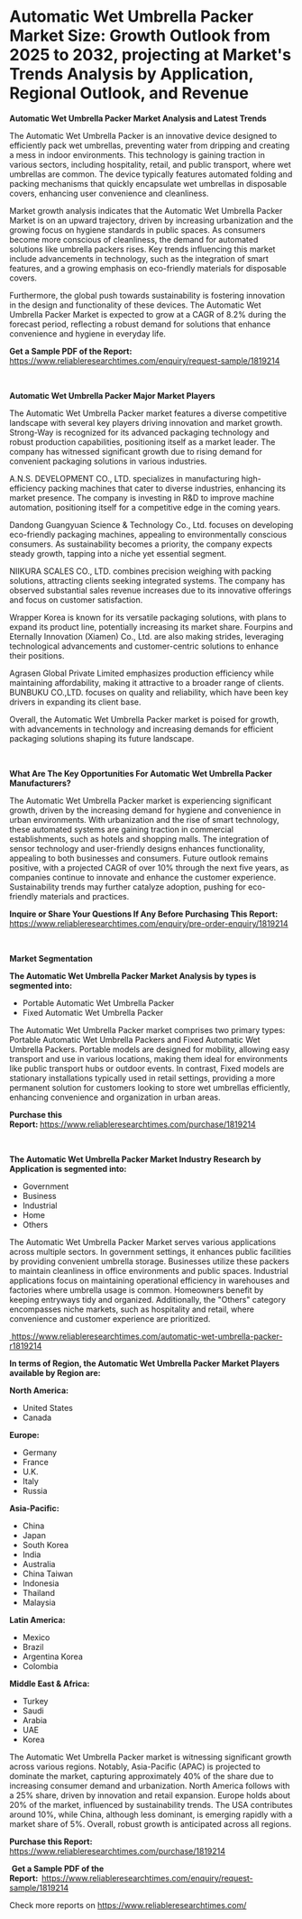 <p><h1>Automatic Wet Umbrella Packer Market Size: Growth Outlook from 2025 to 2032, projecting at Market's Trends Analysis by Application, Regional Outlook, and Revenue</h1></p><p><strong>Automatic Wet Umbrella Packer Market Analysis and Latest Trends</strong></p>
<p><p>The Automatic Wet Umbrella Packer is an innovative device designed to efficiently pack wet umbrellas, preventing water from dripping and creating a mess in indoor environments. This technology is gaining traction in various sectors, including hospitality, retail, and public transport, where wet umbrellas are common. The device typically features automated folding and packing mechanisms that quickly encapsulate wet umbrellas in disposable covers, enhancing user convenience and cleanliness.</p><p>Market growth analysis indicates that the Automatic Wet Umbrella Packer Market is on an upward trajectory, driven by increasing urbanization and the growing focus on hygiene standards in public spaces. As consumers become more conscious of cleanliness, the demand for automated solutions like umbrella packers rises. Key trends influencing this market include advancements in technology, such as the integration of smart features, and a growing emphasis on eco-friendly materials for disposable covers.</p><p>Furthermore, the global push towards sustainability is fostering innovation in the design and functionality of these devices. The Automatic Wet Umbrella Packer Market is expected to grow at a CAGR of 8.2% during the forecast period, reflecting a robust demand for solutions that enhance convenience and hygiene in everyday life.</p></p>
<p><strong>Get a Sample PDF of the Report:&nbsp;</strong> <a href="https://www.reliableresearchtimes.com/enquiry/request-sample/1819214?utm_campaign=3532&utm_medium=2&utm_source=Github&utm_content=ia&utm_term=12042025&utm_id=automatic-wet-umbrella-packer">https://www.reliableresearchtimes.com/enquiry/request-sample/1819214</a></p>
<p>&nbsp;</p>
<p><strong>Automatic Wet Umbrella Packer Major Market Players</strong></p>
<p><p>The Automatic Wet Umbrella Packer market features a diverse competitive landscape with several key players driving innovation and market growth. Strong-Way is recognized for its advanced packaging technology and robust production capabilities, positioning itself as a market leader. The company has witnessed significant growth due to rising demand for convenient packaging solutions in various industries.</p><p>A.N.S. DEVELOPMENT CO., LTD. specializes in manufacturing high-efficiency packing machines that cater to diverse industries, enhancing its market presence. The company is investing in R&D to improve machine automation, positioning itself for a competitive edge in the coming years.</p><p>Dandong Guangyuan Science & Technology Co., Ltd. focuses on developing eco-friendly packaging machines, appealing to environmentally conscious consumers. As sustainability becomes a priority, the company expects steady growth, tapping into a niche yet essential segment.</p><p>NIIKURA SCALES CO., LTD. combines precision weighing with packing solutions, attracting clients seeking integrated systems. The company has observed substantial sales revenue increases due to its innovative offerings and focus on customer satisfaction.</p><p>Wrapper Korea is known for its versatile packaging solutions, with plans to expand its product line, potentially increasing its market share. Fourpins and Eternally Innovation (Xiamen) Co., Ltd. are also making strides, leveraging technological advancements and customer-centric solutions to enhance their positions.</p><p>Agrasen Global Private Limited emphasizes production efficiency while maintaining affordability, making it attractive to a broader range of clients. BUNBUKU CO.,LTD. focuses on quality and reliability, which have been key drivers in expanding its client base.</p><p>Overall, the Automatic Wet Umbrella Packer market is poised for growth, with advancements in technology and increasing demands for efficient packaging solutions shaping its future landscape.</p></p>
<p>&nbsp;</p>
<p><strong>What Are The Key Opportunities For Automatic Wet Umbrella Packer Manufacturers?</strong></p>
<p><p>The Automatic Wet Umbrella Packer market is experiencing significant growth, driven by the increasing demand for hygiene and convenience in urban environments. With urbanization and the rise of smart technology, these automated systems are gaining traction in commercial establishments, such as hotels and shopping malls. The integration of sensor technology and user-friendly designs enhances functionality, appealing to both businesses and consumers. Future outlook remains positive, with a projected CAGR of over 10% through the next five years, as companies continue to innovate and enhance the customer experience. Sustainability trends may further catalyze adoption, pushing for eco-friendly materials and practices.</p></p>
<p><strong>Inquire or Share Your Questions If Any Before Purchasing This Report:</strong> <a href="https://www.reliableresearchtimes.com/enquiry/pre-order-enquiry/1819214?utm_campaign=3532&utm_medium=2&utm_source=Github&utm_content=ia&utm_term=12042025&utm_id=automatic-wet-umbrella-packer">https://www.reliableresearchtimes.com/enquiry/pre-order-enquiry/1819214</a></p>
<p>&nbsp;</p>
<p><strong>Market Segmentation</strong></p>
<p><strong>The Automatic Wet Umbrella Packer Market Analysis by types is segmented into:</strong></p>
<p><ul><li>Portable Automatic Wet Umbrella Packer</li><li>Fixed Automatic Wet Umbrella Packer</li></ul></p>
<p><p>The Automatic Wet Umbrella Packer market comprises two primary types: Portable Automatic Wet Umbrella Packers and Fixed Automatic Wet Umbrella Packers. Portable models are designed for mobility, allowing easy transport and use in various locations, making them ideal for environments like public transport hubs or outdoor events. In contrast, Fixed models are stationary installations typically used in retail settings, providing a more permanent solution for customers looking to store wet umbrellas efficiently, enhancing convenience and organization in urban areas.</p></p>
<p><strong>Purchase this Report:&nbsp;</strong><a href="https://www.reliableresearchtimes.com/purchase/1819214?utm_campaign=3532&utm_medium=2&utm_source=Github&utm_content=ia&utm_term=12042025&utm_id=automatic-wet-umbrella-packer">https://www.reliableresearchtimes.com/purchase/1819214</a></p>
<p>&nbsp;</p>
<p><strong>The Automatic Wet Umbrella Packer Market Industry Research by Application is segmented into:</strong></p>
<p><ul><li>Government</li><li>Business</li><li>Industrial</li><li>Home</li><li>Others</li></ul></p>
<p><p>The Automatic Wet Umbrella Packer Market serves various applications across multiple sectors. In government settings, it enhances public facilities by providing convenient umbrella storage. Businesses utilize these packers to maintain cleanliness in office environments and public spaces. Industrial applications focus on maintaining operational efficiency in warehouses and factories where umbrella usage is common. Homeowners benefit by keeping entryways tidy and organized. Additionally, the "Others" category encompasses niche markets, such as hospitality and retail, where convenience and customer experience are prioritized.</p></p>
<p><a href="https://www.reliableresearchtimes.com/automatic-wet-umbrella-packer-r1819214?utm_campaign=3532&utm_medium=2&utm_source=Github&utm_content=ia&utm_term=12042025&utm_id=automatic-wet-umbrella-packer">&nbsp;https://www.reliableresearchtimes.com/automatic-wet-umbrella-packer-r1819214</a></p>
<p><strong>In terms of Region, the Automatic Wet Umbrella Packer Market Players available by Region are:</strong></p>
<p>
    <p> <strong> North America: </strong>
        <ul>
            <li>United States</li>
            <li>Canada</li>
        </ul>
        </p> 
    <p> <strong> Europe: </strong>
        <ul>
            <li>Germany</li>
            <li>France</li>
            <li>U.K.</li>
            <li>Italy</li>
            <li>Russia</li>
        </ul>
        </p> 
    <p> <strong> Asia-Pacific: </strong>
        <ul>
            <li>China</li>
            <li>Japan</li>
            <li>South Korea</li>
            <li>India</li>
            <li>Australia</li>
            <li>China Taiwan</li>
            <li>Indonesia</li>
            <li>Thailand</li>
            <li>Malaysia</li>
        </ul>
        </p> 
    <p> <strong> Latin America: </strong>
        <ul>
            <li>Mexico</li>
            <li>Brazil</li>
            <li>Argentina Korea</li>
            <li>Colombia</li>
        </ul>
        </p> 
    <p> <strong> Middle East & Africa: </strong>
        <ul>
            <li>Turkey</li>
            <li>Saudi</li>
            <li>Arabia</li>
            <li>UAE</li>
            <li>Korea</li>
        </ul>
    </p>
    </p>
<p><p>The Automatic Wet Umbrella Packer market is witnessing significant growth across various regions. Notably, Asia-Pacific (APAC) is projected to dominate the market, capturing approximately 40% of the share due to increasing consumer demand and urbanization. North America follows with a 25% share, driven by innovation and retail expansion. Europe holds about 20% of the market, influenced by sustainability trends. The USA contributes around 10%, while China, although less dominant, is emerging rapidly with a market share of 5%. Overall, robust growth is anticipated across all regions.</p></p>
<p><strong>Purchase this Report: </strong><a href="https://www.reliableresearchtimes.com/purchase/1819214?utm_campaign=3532&utm_medium=2&utm_source=Github&utm_content=ia&utm_term=12042025&utm_id=automatic-wet-umbrella-packer">https://www.reliableresearchtimes.com/purchase/1819214</a></p>
<p>&nbsp;<strong>Get a Sample PDF of the Report:&nbsp;&nbsp;</strong><a href="https://www.reliableresearchtimes.com/enquiry/request-sample/1819214?utm_campaign=3532&utm_medium=2&utm_source=Github&utm_content=ia&utm_term=12042025&utm_id=automatic-wet-umbrella-packer">https://www.reliableresearchtimes.com/enquiry/request-sample/1819214</a></p>
<p><strong></strong></p>
<p>Check more reports on <a href="https://www.reliableresearchtimes.com/?utm_campaign=3532&utm_medium=2&utm_source=Github&utm_content=ia&utm_term=12042025&utm_id=automatic-wet-umbrella-packer">https://www.reliableresearchtimes.com/</a></p>